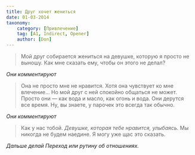 ```yaml
---
title: Друг хочет жениться
date: 01-03-2014
taxonomy:
    category: [Привлечение]
    tag: [A1, Indirect, Opener]
    author: [Don]
---
```


> Мой друг собирается жениться на девушке, которую я просто не выношу. Как мне сказать ему, чтобы он этого не делал?

*Они комментируют*

> Она не просто мне не нравится. Хотя она чувствует ко мне влечение... Но мой друг с ней спокойно общаться не может. Просто они — как вода и масло, как огонь и вода. Они дерутся все время. Ну, вы знаете, у парочек это всегда так обычно.

*Они комментируют*

> Как у нас тобой. *Девушке, которая тебе нравится, улыбаясь.* Мы никогда не будем наедине. Я могу уже щас это сказать.

*Дальше делай Переход или рутину об отношениях.*